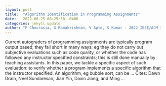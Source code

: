 ```yaml
---
layout: post
title:  "Algorithm Identification in Programming Assignments"
date:   2022-06-25 08:25:58 -0400
categories: jekyll update
author: "P Chourasia, G Ramakrishnan, V Apte, S Kumar - 2022 IEEE/ACM 30th International …, 2022"
---
```

Current autograders of programming assignments are typically program output based; they fall short in many ways: eg they do not carry out subjective evaluations such as code quality, or whether the code has followed any instructor specified constraints; this is still done manually by teaching assistants. In this paper, we tackle a specific aspect of such evaluation: to verify whether a program implements a specific algorithm that the instructor specified. An algorithm, eg bubble sort, can be …
Cites: ‪Dawn Drain, Neel Sundaresan, Jian Yin, Daxin Jiang, and Ming …‬  